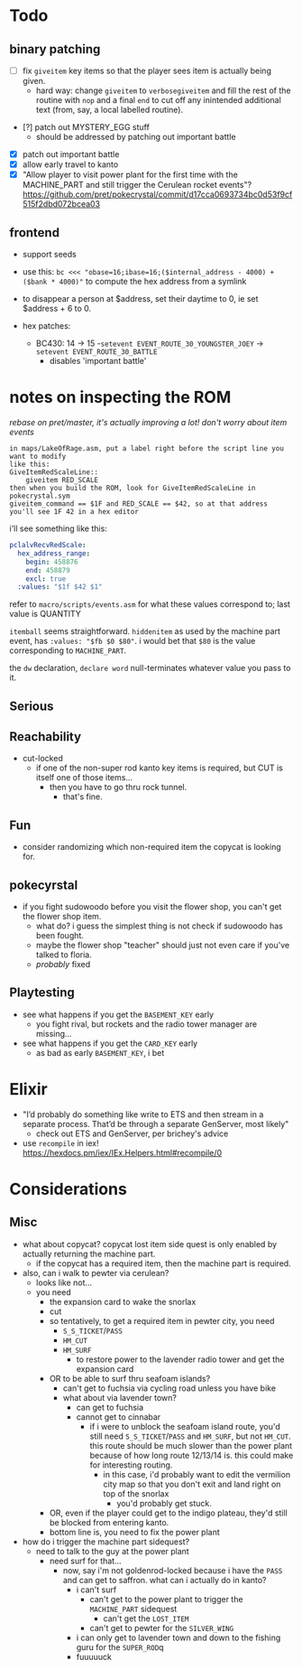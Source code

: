 # Todo

## binary patching
- [ ] fix `giveitem` key items so that the player sees item is actually being given.
    - hard way: change `giveitem` to `verbosegiveitem` and fill the
      rest of the routine with `nop` and a final `end` to cut off any
      inintended additional text (from, say, a local labelled routine).
- [?] patch out MYSTERY_EGG stuff
    - should be addressed by patching out important battle
- [X] patch out important battle
- [X] allow early travel to kanto
- [X] "Allow player to visit power plant for the first time with the
  MACHINE_PART and still trigger the Cerulean rocket events"?
  https://github.com/pret/pokecrystal/commit/d17cca0693734bc0d53f9cf515f2dbd072bcea03

## frontend
- support seeds

- use this: `bc <<< "obase=16;ibase=16;($internal_address - 4000) + ($bank * 4000)"`
  to compute the hex address from a symlink
- to disappear a person at $address, set their daytime to 0, ie set
  $address + 6 to 0.
- hex patches:
    - BC430: 14 -> 15
        -`setevent EVENT_ROUTE_30_YOUNGSTER_JOEY` -> `setevent EVENT_ROUTE_30_BATTLE`
        - disables 'important battle'

# notes on inspecting the ROM

*rebase on pret/master, it's actually improving a lot!*
*don't worry about item events*

```
in maps/LakeOfRage.asm, put a label right before the script line you want to modify
like this:
GiveItemRedScaleLine::
    giveitem RED_SCALE
then when you build the ROM, look for GiveItemRedScaleLine in pokecrystal.sym
giveitem_command == $1F and RED_SCALE == $42, so at that address you'll see 1F 42 in a hex editor
```

i'll see something like this:

```yaml
pclalvRecvRedScale:
  hex_address_range:
    begin: 458876
    end: 458879
    excl: true
  :values: "$1f $42 $1"
```

refer to `macro/scripts/events.asm` for what these values correspond
to; last value is QUANTITY

`itemball` seems straightforward. `hiddenitem` as used by the machine
part event, has `:values: "$fb $0 $80"`. i would bet that `$80` is the
value corresponding to `MACHINE_PART`.

the `dw` declaration, `declare word` null-terminates whatever value
you pass to it.

## Serious

## Reachability

- cut-locked
    - if one of the non-super rod kanto key items is required, but CUT
      is itself one of those items...
        - then you have to go thru rock tunnel.
            - that's fine.

## Fun

- consider randomizing which non-required item the copycat is looking
  for.

## pokecyrstal

- if you fight sudowoodo before you visit the flower shop, you can't
  get the flower shop item.
    - what do? i guess the simplest thing is not check if sudowoodo
      has been fought.
    - maybe the flower shop "teacher" should just not even care if
      you've talked to floria.
    - _probably_ fixed

## Playtesting

- see what happens if you get the `BASEMENT_KEY` early
    - you fight rival, but rockets and the radio tower manager are missing...
- see what happens if you get the `CARD_KEY` early
    - as bad as early `BASEMENT_KEY`, i bet

# Elixir

- "I’d probably do something like write to ETS and then stream in a
  separate process. That’d be through a separate GenServer, most
  likely"
    - check out ETS and GenServer, per brichey's advice
- use `recompile` in iex! https://hexdocs.pm/iex/IEx.Helpers.html#recompile/0

# Considerations

## Misc

- what about copycat? copycat lost item side quest is only enabled by
  actually returning the machine part.
    - if the copycat has a required item, then the machine part is
      required.
- also, can i walk to pewter via cerulean?
    - looks like not...
    - you need
        - the expansion card to wake the snorlax
        - cut
        - so tentatively, to get a required item in pewter city, you need
            - `S_S_TICKET`/`PASS`
            - `HM_CUT`
            - `HM_SURF`
                - to restore power to the lavender radio tower and get
                  the expansion card
        - OR to be able to surf thru seafoam islands?
            - can't get to fuchsia via cycling road unless you have
              bike
            - what about via lavender town?
                - can get to fuchsia
                - cannot get to cinnabar
                    - if i were to unblock the seafoam island route,
                      you'd still need `S_S_TICKET`/`PASS` and `HM_SURF`,
                      but not `HM_CUT`. this route should be much slower
                      than the power plant because of how long route
                      12/13/14 is. this could make for interesting routing.
                        - in this case, i'd probably want to edit the
                          vermilion city map so that you don't exit
                          and land right on top of the snorlax
                            - you'd probably get stuck.
        - OR, even if the player could get to the indigo plateau, they'd
          still be blocked from entering kanto.
        - bottom line is, you need to fix the power plant
- how do i trigger the machine part sidequest?
    - need to talk to the guy at the power plant
        - need surf for that...
            - now, say i'm not goldenrod-locked because i have the
              `PASS` and can get to saffron. what can i actually do in
              kanto?
                - i can't surf
                    - can't get to the power plant to trigger the
                      `MACHINE_PART` sidequest
                        - can't get the `LOST_ITEM`
                    - can't get to pewter for the `SILVER_WING`
                - i can only get to lavender town and down to the
                  fishing guru for the `SUPER_ROD`q
                - fuuuuuck
